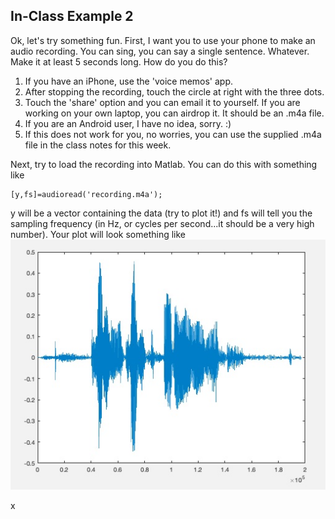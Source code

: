 ## In-Class Example 2
Ok, let's try something fun. First, I want you to use your phone to make an audio recording. You can sing, you can say a single sentence. Whatever. Make it at least 5 seconds long. How do you do this?
1. If you have an iPhone, use the 'voice memos' app.
2. After stopping the recording, touch the circle at right with the three dots. 
3. Touch the 'share' option and you can email it to yourself. If you are working on your own laptop, you can airdrop it. It should be an .m4a file.
4. If you are an Android user, I have no idea, sorry.  :)
5. If this does not work for you, no worries, you can use the supplied .m4a file in the class notes for this week.

Next, try to load the recording into Matlab. You can do this with something like
```
[y,fs]=audioread('recording.m4a');
```
y will be a vector containing the data (try to plot it!) and fs will tell you the sampling frequency (in Hz, or cycles per second...it should be a very high number). Your plot will look something like
![recording](../../images/voice.jpg)

x
